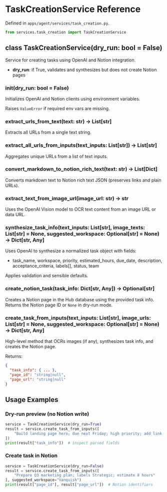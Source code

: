 # TaskCreationService Reference

Defined in `apps/agent/services/task_creation.py`.

```python
from services.task_creation import TaskCreationService
```

## class TaskCreationService(dry_run: bool = False)
Service for creating tasks using OpenAI and Notion integration.

- **dry_run**: if True, validates and synthesizes but does not create Notion pages

### __init__(dry_run: bool = False)
Initializes OpenAI and Notion clients using environment variables.

Raises `ValueError` if required env vars are missing.

### extract_urls_from_text(text: str) -> List[str]
Extracts all URLs from a single text string.

### extract_all_urls_from_inputs(text_inputs: List[str]) -> List[str]
Aggregates unique URLs from a list of text inputs.

### convert_markdown_to_notion_rich_text(text: str) -> List[Dict]
Converts markdown text to Notion rich text JSON (preserves links and plain URLs).

### extract_text_from_image_url(image_url: str) -> str
Uses the OpenAI Vision model to OCR text content from an image URL or data URL.

### synthesize_task_info(text_inputs: List[str], image_texts: List[str] = None, suggested_workspace: Optional[str] = None) -> Dict[str, Any]
Uses OpenAI to synthesize a normalized task object with fields:
- task_name, workspace, priority, estimated_hours, due_date, description, acceptance_criteria, labels[], status, team

Applies validation and sensible defaults.

### create_notion_task(task_info: Dict[str, Any]) -> Optional[str]
Creates a Notion page in the Hub database using the provided task info. Returns the Notion page ID or `None` in dry-run mode.

### create_task_from_inputs(text_inputs: List[str], image_urls: List[str] = None, suggested_workspace: Optional[str] = None) -> Dict[str, Any]
High-level method that OCRs images (if any), synthesizes task info, and creates the Notion page.

Returns:
```json
{
  "task_info": { ... },
  "page_id": "string|null",
  "page_url": "string|null"
}
```

## Usage Examples

### Dry-run preview (no Notion write)
```python
service = TaskCreationService(dry_run=True)
result = service.create_task_from_inputs([
    "Build landing page hero; due next Friday; high priority; add link https://example.com/brief"
])
print(result["task_info"])  # inspect parsed fields
```

### Create task in Notion
```python
service = TaskCreationService(dry_run=False)
result = service.create_task_from_inputs([
    "Prepare Q3 marketing plan; labels Strategic; estimate 8 hours"
], suggested_workspace="Vanquish")
print(result["page_id"], result["page_url"])  # Notion identifiers
```
